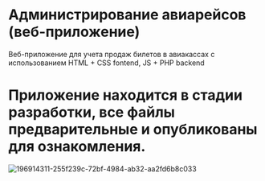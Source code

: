 # Администрирование авиарейсов (веб-приложение)
Веб-приложение для учета продаж билетов в авиакассах с использованием HTML + CSS fontend, JS + PHP backend
# Приложение находится в стадии разработки, все файлы предварительные и опубликованы для ознакомления.


![196914311-255f239c-72bf-4984-ab32-aa2fd6b8c033](https://user-images.githubusercontent.com/57669173/202889314-a102a1cb-e907-426b-8a30-5713692fa53c.jpg)
